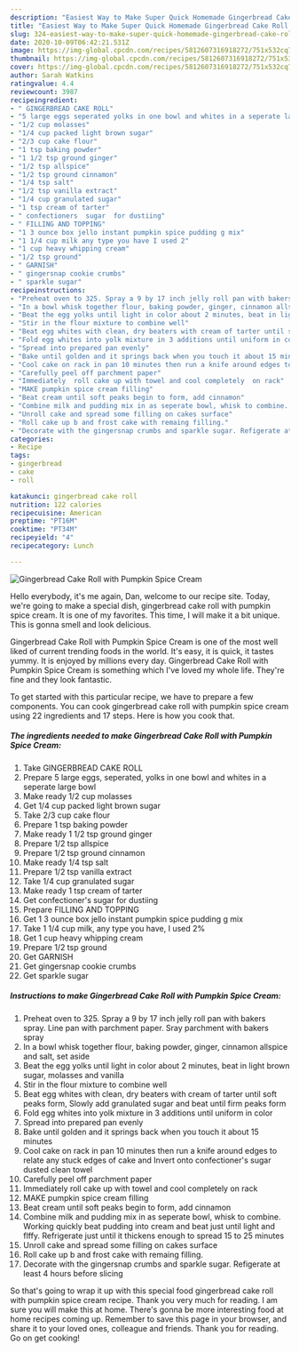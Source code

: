 ```yaml
---
description: "Easiest Way to Make Super Quick Homemade Gingerbread Cake Roll with Pumpkin Spice Cream"
title: "Easiest Way to Make Super Quick Homemade Gingerbread Cake Roll with Pumpkin Spice Cream"
slug: 324-easiest-way-to-make-super-quick-homemade-gingerbread-cake-roll-with-pumpkin-spice-cream
date: 2020-10-09T06:42:21.531Z
image: https://img-global.cpcdn.com/recipes/5812607316918272/751x532cq70/gingerbread-cake-roll-with-pumpkin-spice-cream-recipe-main-photo.jpg
thumbnail: https://img-global.cpcdn.com/recipes/5812607316918272/751x532cq70/gingerbread-cake-roll-with-pumpkin-spice-cream-recipe-main-photo.jpg
cover: https://img-global.cpcdn.com/recipes/5812607316918272/751x532cq70/gingerbread-cake-roll-with-pumpkin-spice-cream-recipe-main-photo.jpg
author: Sarah Watkins
ratingvalue: 4.4
reviewcount: 3987
recipeingredient:
- " GINGERBREAD CAKE ROLL"
- "5 large eggs seperated yolks in one bowl and whites in a seperate large bowl"
- "1/2 cup molasses"
- "1/4 cup packed light brown sugar"
- "2/3 cup cake flour"
- "1 tsp baking powder"
- "1 1/2 tsp ground ginger"
- "1/2 tsp allspice"
- "1/2 tsp ground cinnamon"
- "1/4 tsp salt"
- "1/2 tsp vanilla extract"
- "1/4 cup granulated sugar"
- "1 tsp cream of tarter"
- " confectioners  sugar  for dustiing"
- " FILLING AND TOPPING"
- "1 3 ounce box jello instant pumpkin spice pudding g mix"
- "1 1/4 cup milk any type you have I used 2"
- "1 cup heavy whipping cream"
- "1/2 tsp ground"
- " GARNISH"
- " gingersnap cookie crumbs"
- " sparkle sugar"
recipeinstructions:
- "Preheat oven to 325. Spray a 9 by 17 inch jelly roll pan with bakers spray. Line pan with parchment paper. Sray parchment with bakers spray"
- "In a bowl whisk together flour, baking powder, ginger, cinnamon allspice  and salt, set aside"
- "Beat the egg yolks until light in color about 2 minutes, beat in light brown sugar, molasses and vanilla"
- "Stir in the flour mixture to combine well"
- "Beat egg whites with clean, dry beaters with cream of tarter until soft peaks form, Slowly add granulated sugar and beat until firm peaks form"
- "Fold egg whites into yolk mixture in 3 additions until uniform in color"
- "Spread into prepared pan evenly"
- "Bake until golden and it springs back when you touch it about 15 minutes"
- "Cool cake on rack in pan 10 minutes then run a knife around edges to relate any stuck edges of cake and Invert onto confectioner&#39;s sugar   dusted clean towel"
- "Carefully peel off parchment paper"
- "Immediately  roll cake up with towel and cool completely  on rack"
- "MAKE pumpkin spice cream filling"
- "Beat cream until soft peaks begin to form, add cinnamon"
- "Combine milk and pudding mix in as seperate bowl, whisk to combine. Working quickly beat pudding into cream and beat just until light and flffy. Refrigerate just until it thickens enough to spread 15 to 25 minutes"
- "Unroll cake and spread some filling on cakes surface"
- "Roll cake up b and frost cake with remaing filling."
- "Decorate with the gingersnap crumbs and sparkle sugar. Refigerate at least 4 hours before slicing"
categories:
- Recipe
tags:
- gingerbread
- cake
- roll

katakunci: gingerbread cake roll 
nutrition: 122 calories
recipecuisine: American
preptime: "PT16M"
cooktime: "PT34M"
recipeyield: "4"
recipecategory: Lunch

---
```



![Gingerbread Cake Roll with Pumpkin Spice Cream](https://img-global.cpcdn.com/recipes/5812607316918272/751x532cq70/gingerbread-cake-roll-with-pumpkin-spice-cream-recipe-main-photo.jpg)

Hello everybody, it's me again, Dan, welcome to our recipe site. Today, we're going to make a special dish, gingerbread cake roll with pumpkin spice cream. It is one of my favorites. This time, I will make it a bit unique. This is gonna smell and look delicious.



Gingerbread Cake Roll with Pumpkin Spice Cream is one of the most well liked of current trending foods in the world. It's easy, it is quick, it tastes yummy. It is enjoyed by millions every day. Gingerbread Cake Roll with Pumpkin Spice Cream is something which I've loved my whole life. They're fine and they look fantastic.


To get started with this particular recipe, we have to prepare a few components. You can cook gingerbread cake roll with pumpkin spice cream using 22 ingredients and 17 steps. Here is how you cook that.

<!--inarticleads1-->

##### The ingredients needed to make Gingerbread Cake Roll with Pumpkin Spice Cream:

1. Take  GINGERBREAD CAKE ROLL
1. Prepare 5 large eggs, seperated, yolks in one bowl and whites in a seperate large bowl
1. Make ready 1/2 cup molasses
1. Get 1/4 cup packed light brown sugar
1. Take 2/3 cup cake flour
1. Prepare 1 tsp baking powder
1. Make ready 1 1/2 tsp ground ginger
1. Prepare 1/2 tsp allspice
1. Prepare 1/2 tsp ground cinnamon
1. Make ready 1/4 tsp salt
1. Prepare 1/2 tsp vanilla extract
1. Take 1/4 cup granulated sugar
1. Make ready 1 tsp cream of tarter
1. Get  confectioner&#39;s  sugar  for dustiing
1. Prepare  FILLING AND TOPPING
1. Get 1 3 ounce box jello instant pumpkin spice pudding g mix
1. Take 1 1/4 cup milk, any type you have, I used 2%
1. Get 1 cup heavy whipping cream
1. Prepare 1/2 tsp ground
1. Get  GARNISH
1. Get  gingersnap cookie crumbs
1. Get  sparkle sugar




<!--inarticleads2-->

##### Instructions to make Gingerbread Cake Roll with Pumpkin Spice Cream:

1. Preheat oven to 325. Spray a 9 by 17 inch jelly roll pan with bakers spray. Line pan with parchment paper. Sray parchment with bakers spray
1. In a bowl whisk together flour, baking powder, ginger, cinnamon allspice  and salt, set aside
1. Beat the egg yolks until light in color about 2 minutes, beat in light brown sugar, molasses and vanilla
1. Stir in the flour mixture to combine well
1. Beat egg whites with clean, dry beaters with cream of tarter until soft peaks form, Slowly add granulated sugar and beat until firm peaks form
1. Fold egg whites into yolk mixture in 3 additions until uniform in color
1. Spread into prepared pan evenly
1. Bake until golden and it springs back when you touch it about 15 minutes
1. Cool cake on rack in pan 10 minutes then run a knife around edges to relate any stuck edges of cake and Invert onto confectioner&#39;s sugar   dusted clean towel
1. Carefully peel off parchment paper
1. Immediately  roll cake up with towel and cool completely  on rack
1. MAKE pumpkin spice cream filling
1. Beat cream until soft peaks begin to form, add cinnamon
1. Combine milk and pudding mix in as seperate bowl, whisk to combine. Working quickly beat pudding into cream and beat just until light and flffy. Refrigerate just until it thickens enough to spread 15 to 25 minutes
1. Unroll cake and spread some filling on cakes surface
1. Roll cake up b and frost cake with remaing filling.
1. Decorate with the gingersnap crumbs and sparkle sugar. Refigerate at least 4 hours before slicing




So that's going to wrap it up with this special food gingerbread cake roll with pumpkin spice cream recipe. Thank you very much for reading. I am sure you will make this at home. There's gonna be more interesting food at home recipes coming up. Remember to save this page in your browser, and share it to your loved ones, colleague and friends. Thank you for reading. Go on get cooking!
